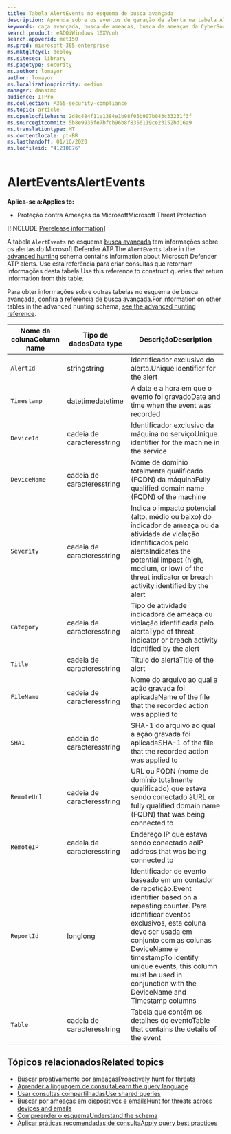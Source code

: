 ```yaml
---
title: Tabela AlertEvents no esquema de busca avançada
description: Aprenda sobre os eventos de geração de alerta na tabela AlertEvents do esquema de busca avançada
keywords: caça avançada, busca de ameaças, busca de ameaças da CyberSource, proteção de ameaças da Microsoft, Microsoft 365, MTP, M365, pesquisa, consulta, telemetria, referência de esquema, Kusto, tabela, coluna, tipo de dados, descrição, alertevents, alerta, severidade, categoria
search.product: eADQiWindows 10XVcnh
search.appverid: met150
ms.prod: microsoft-365-enterprise
ms.mktglfcycl: deploy
ms.sitesec: library
ms.pagetype: security
ms.author: lomayor
author: lomayor
ms.localizationpriority: medium
manager: dansimp
audience: ITPro
ms.collection: M365-security-compliance
ms.topic: article
ms.openlocfilehash: 2d8c484f11e1384e1b98f05b907b043c33231f3f
ms.sourcegitcommit: 5b8e9935fe7bfcb96b8f8356119ce23152bd16a9
ms.translationtype: MT
ms.contentlocale: pt-BR
ms.lasthandoff: 01/16/2020
ms.locfileid: "41210076"
---
```

# <a name="alertevents"></a><span data-ttu-id="f735c-104">AlertEvents</span><span class="sxs-lookup"><span data-stu-id="f735c-104">AlertEvents</span></span>

<span data-ttu-id="f735c-105">**Aplica-se a:**</span><span class="sxs-lookup"><span data-stu-id="f735c-105">**Applies to:**</span></span>
- <span data-ttu-id="f735c-106">Proteção contra Ameaças da Microsoft</span><span class="sxs-lookup"><span data-stu-id="f735c-106">Microsoft Threat Protection</span></span>

[!INCLUDE [Prerelease information](../includes/prerelease.md)]

<span data-ttu-id="f735c-107">A tabela `AlertEvents` no esquema [busca avançada](advanced-hunting-overview.md) tem informações sobre os alertas do Microsoft Defender ATP.</span><span class="sxs-lookup"><span data-stu-id="f735c-107">The `AlertEvents` table in the [advanced hunting](advanced-hunting-overview.md) schema contains information about Microsoft Defender ATP alerts.</span></span> <span data-ttu-id="f735c-108">Use esta referência para criar consultas que retornam informações desta tabela.</span><span class="sxs-lookup"><span data-stu-id="f735c-108">Use this reference to construct queries that return information from this table.</span></span>

<span data-ttu-id="f735c-109">Para obter informações sobre outras tabelas no esquema de busca avançada, [confira a referência de busca avançada](advanced-hunting-schema-tables.md).</span><span class="sxs-lookup"><span data-stu-id="f735c-109">For information on other tables in the advanced hunting schema, [see the advanced hunting reference](advanced-hunting-schema-tables.md).</span></span>

| <span data-ttu-id="f735c-110">Nome da coluna</span><span class="sxs-lookup"><span data-stu-id="f735c-110">Column name</span></span> | <span data-ttu-id="f735c-111">Tipo de dados</span><span class="sxs-lookup"><span data-stu-id="f735c-111">Data type</span></span> | <span data-ttu-id="f735c-112">Descrição</span><span class="sxs-lookup"><span data-stu-id="f735c-112">Description</span></span> |
|-------------|-----------|-------------|
| `AlertId` | <span data-ttu-id="f735c-113">string</span><span class="sxs-lookup"><span data-stu-id="f735c-113">string</span></span> | <span data-ttu-id="f735c-114">Identificador exclusivo do alerta.</span><span class="sxs-lookup"><span data-stu-id="f735c-114">Unique identifier for the alert</span></span> |
| `Timestamp` | <span data-ttu-id="f735c-115">datetime</span><span class="sxs-lookup"><span data-stu-id="f735c-115">datetime</span></span> | <span data-ttu-id="f735c-116">A data e a hora em que o evento foi gravado</span><span class="sxs-lookup"><span data-stu-id="f735c-116">Date and time when the event was recorded</span></span> |
| `DeviceId` | <span data-ttu-id="f735c-117">cadeia de caracteres</span><span class="sxs-lookup"><span data-stu-id="f735c-117">string</span></span> | <span data-ttu-id="f735c-118">Identificador exclusivo da máquina no serviço</span><span class="sxs-lookup"><span data-stu-id="f735c-118">Unique identifier for the machine in the service</span></span> |
| `DeviceName` | <span data-ttu-id="f735c-119">cadeia de caracteres</span><span class="sxs-lookup"><span data-stu-id="f735c-119">string</span></span> | <span data-ttu-id="f735c-120">Nome de domínio totalmente qualificado (FQDN) da máquina</span><span class="sxs-lookup"><span data-stu-id="f735c-120">Fully qualified domain name (FQDN) of the machine</span></span> |
| `Severity` | <span data-ttu-id="f735c-121">cadeia de caracteres</span><span class="sxs-lookup"><span data-stu-id="f735c-121">string</span></span> | <span data-ttu-id="f735c-122">Indica o impacto potencial (alto, médio ou baixo) do indicador de ameaça ou da atividade de violação identificados pelo alerta</span><span class="sxs-lookup"><span data-stu-id="f735c-122">Indicates the potential impact (high, medium, or low) of the threat indicator or breach activity identified by the alert</span></span> |
| `Category` | <span data-ttu-id="f735c-123">cadeia de caracteres</span><span class="sxs-lookup"><span data-stu-id="f735c-123">string</span></span> | <span data-ttu-id="f735c-124">Tipo de atividade indicadora de ameaça ou violação identificada pelo alerta</span><span class="sxs-lookup"><span data-stu-id="f735c-124">Type of threat indicator or breach activity identified by the alert</span></span> |
| `Title` | <span data-ttu-id="f735c-125">cadeia de caracteres</span><span class="sxs-lookup"><span data-stu-id="f735c-125">string</span></span> | <span data-ttu-id="f735c-126">Título do alerta</span><span class="sxs-lookup"><span data-stu-id="f735c-126">Title of the alert</span></span> |
| `FileName` | <span data-ttu-id="f735c-127">cadeia de caracteres</span><span class="sxs-lookup"><span data-stu-id="f735c-127">string</span></span> | <span data-ttu-id="f735c-128">Nome do arquivo ao qual a ação gravada foi aplicada</span><span class="sxs-lookup"><span data-stu-id="f735c-128">Name of the file that the recorded action was applied to</span></span> |
| `SHA1` | <span data-ttu-id="f735c-129">cadeia de caracteres</span><span class="sxs-lookup"><span data-stu-id="f735c-129">string</span></span> | <span data-ttu-id="f735c-130">SHA-1 do arquivo ao qual a ação gravada foi aplicada</span><span class="sxs-lookup"><span data-stu-id="f735c-130">SHA-1 of the file that the recorded action was applied to</span></span> |
| `RemoteUrl` | <span data-ttu-id="f735c-131">cadeia de caracteres</span><span class="sxs-lookup"><span data-stu-id="f735c-131">string</span></span> | <span data-ttu-id="f735c-132">URL ou FQDN (nome de domínio totalmente qualificado) que estava sendo conectado à</span><span class="sxs-lookup"><span data-stu-id="f735c-132">URL or fully qualified domain name (FQDN) that was being connected to</span></span> |
| `RemoteIP` | <span data-ttu-id="f735c-133">cadeia de caracteres</span><span class="sxs-lookup"><span data-stu-id="f735c-133">string</span></span> | <span data-ttu-id="f735c-134">Endereço IP que estava sendo conectado ao</span><span class="sxs-lookup"><span data-stu-id="f735c-134">IP address that was being connected to</span></span> |
| `ReportId` | <span data-ttu-id="f735c-135">long</span><span class="sxs-lookup"><span data-stu-id="f735c-135">long</span></span> | <span data-ttu-id="f735c-136">Identificador de evento baseado em um contador de repetição.</span><span class="sxs-lookup"><span data-stu-id="f735c-136">Event identifier based on a repeating counter.</span></span> <span data-ttu-id="f735c-137">Para identificar eventos exclusivos, esta coluna deve ser usada em conjunto com as colunas DeviceName e timestamp</span><span class="sxs-lookup"><span data-stu-id="f735c-137">To identify unique events, this column must be used in conjunction with the DeviceName and Timestamp columns</span></span> |
| `Table` | <span data-ttu-id="f735c-138">cadeia de caracteres</span><span class="sxs-lookup"><span data-stu-id="f735c-138">string</span></span> | <span data-ttu-id="f735c-139">Tabela que contém os detalhes do evento</span><span class="sxs-lookup"><span data-stu-id="f735c-139">Table that contains the details of the event</span></span> |

## <a name="related-topics"></a><span data-ttu-id="f735c-140">Tópicos relacionados</span><span class="sxs-lookup"><span data-stu-id="f735c-140">Related topics</span></span>
- [<span data-ttu-id="f735c-141">Buscar proativamente por ameaças</span><span class="sxs-lookup"><span data-stu-id="f735c-141">Proactively hunt for threats</span></span>](advanced-hunting-overview.md)
- [<span data-ttu-id="f735c-142">Aprender a linguagem de consulta</span><span class="sxs-lookup"><span data-stu-id="f735c-142">Learn the query language</span></span>](advanced-hunting-query-language.md)
- [<span data-ttu-id="f735c-143">Usar consultas compartilhadas</span><span class="sxs-lookup"><span data-stu-id="f735c-143">Use shared queries</span></span>](advanced-hunting-shared-queries.md)
- [<span data-ttu-id="f735c-144">Buscar por ameaças em dispositivos e emails</span><span class="sxs-lookup"><span data-stu-id="f735c-144">Hunt for threats across devices and emails</span></span>](advanced-hunting-query-emails-devices.md)
- [<span data-ttu-id="f735c-145">Compreender o esquema</span><span class="sxs-lookup"><span data-stu-id="f735c-145">Understand the schema</span></span>](advanced-hunting-schema-tables.md)
- [<span data-ttu-id="f735c-146">Aplicar práticas recomendadas de consulta</span><span class="sxs-lookup"><span data-stu-id="f735c-146">Apply query best practices</span></span>](advanced-hunting-best-practices.md)
